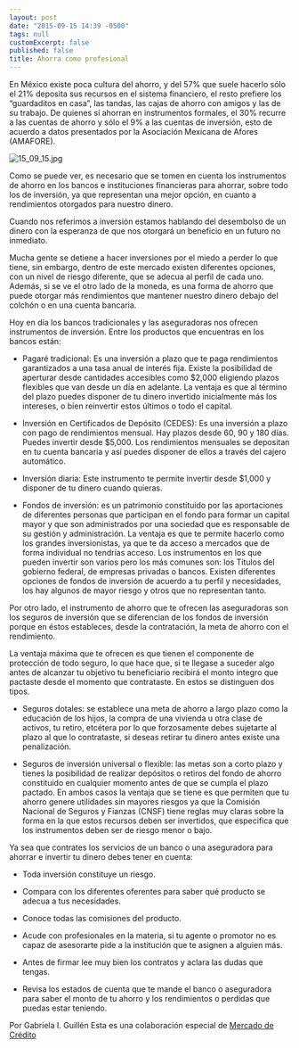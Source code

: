 ```yaml
---
layout: post
date: "2015-09-15 14:39 -0500"
tags: null
customExcerpt: false
published: false
title: Ahorra como profesional
---
```


En México existe poca cultura del ahorro, y del 57% que suele hacerlo sólo el 21% deposita sus recursos en el sistema financiero, el resto prefiere los “guardaditos en casa”, las tandas, las cajas de ahorro con amigos y las de su trabajo. De quienes sí ahorran en instrumentos formales, el 30% recurre a las cuentas de ahorro y sólo el 9% a las cuentas de inversión, esto de acuerdo a datos presentados por la Asociación Mexicana de Afores (AMAFORE).

![15_09_15.jpg]({{site.baseurl}}/img/15_09_15.jpg)

Como se puede ver, es necesario que se tomen en cuenta los instrumentos de ahorro en los bancos e instituciones financieras para ahorrar, sobre todo los de inversión, ya que representan una mejor opción, en cuanto a rendimientos otorgados para nuestro dinero.

Cuando nos referimos a inversión estamos hablando del desembolso de un dinero con la esperanza de que nos otorgará un beneficio en un futuro no inmediato. 

Mucha gente se detiene a hacer inversiones por el miedo a perder lo que tiene, sin embargo, dentro de este mercado existen diferentes opciones, con un nivel de riesgo diferente, que se adecua al perfil de cada uno. Además, si se ve el otro lado de la moneda, es una forma de ahorro que puede otorgar más rendimientos que mantener nuestro dinero debajo del colchón o en una cuenta bancaria.

Hoy en día los bancos tradicionales y las aseguradoras nos ofrecen instrumentos de inversión. Entre los productos que encuentras en los bancos están: 

- Pagaré tradicional: Es una inversión a plazo que te paga rendimientos garantizados a una tasa anual de interés fija. Existe la posibilidad de aperturar desde cantidades accesibles como $2,000 eligiendo plazos flexibles que van desde un día en adelante. La ventaja es que al término del plazo puedes disponer de tu dinero invertido inicialmente más los intereses, o bien reinvertir estos últimos o todo el capital. 

- Inversión en Certificados de Depósito (CEDES): Es una inversión a plazo con pago de rendimientos mensual. Hay plazos desde 60, 90 y 180 días. Puedes invertir desde $5,000. Los rendimientos mensuales se depositan en tu cuenta bancaria y así puedes disponer de ellos a través del cajero automático.

-	Inversión diaria: Este instrumento te permite invertir desde $1,000 y disponer de tu dinero cuando quieras. 

-	Fondos de inversión: es un patrimonio constituido por las aportaciones de diferentes personas que participan en el fondo para formar un capital mayor y que son administrados por una sociedad que es responsable de su gestión y administración. La ventaja es que te permite hacerlo como los grandes inversionistas, ya que te da acceso a mercados que de forma individual no tendrías acceso. Los instrumentos en los que pueden invertir son varios pero los más comunes son: los Títulos del gobierno federal, de empresas privadas o bancos. Existen diferentes opciones de fondos de inversión de acuerdo a tu perfil y necesidades, los hay algunos de mayor riesgo y otros que no representan tanto. 

Por otro lado, el instrumento de ahorro que te ofrecen las aseguradoras son los seguros de inversión que se diferencian de los fondos de inversión porque en éstos estableces, desde la contratación, la meta de ahorro con el rendimiento.

La ventaja máxima que te ofrecen es que tienen el componente de protección de todo seguro, lo que hace que, si te llegase a suceder algo antes de alcanzar tu objetivo tu beneficiario recibirá el monto integro que pactaste desde el momento que contrataste. En estos se distinguen dos tipos. 

- Seguros dotales: se establece una meta de ahorro a largo plazo como la educación de los hijos, la compra de una vivienda u otra clase de activos, tu retiro, etcétera por lo que forzosamente debes sujetarte al plazo al que lo contrataste, si deseas retirar tu dinero antes existe una penalización.

- Seguros de inversión universal o flexible: las metas son a corto plazo y tienes la posibilidad de realizar depósitos o retiros del fondo de ahorro constituido en cualquier momento antes de que se cumpla el plazo pactado.
En ambos casos la ventaja que se tiene es que permiten que tu ahorro genere utilidades sin mayores riesgos ya que la Comisión Nacional de Seguros y Fianzas (CNSF) tiene reglas muy claras sobre la forma en la que estos recursos deben ser invertidos, que especifica que los instrumentos deben ser de riesgo menor o bajo. 

Ya sea que contrates los servicios de un banco o una aseguradora para ahorrar e invertir tu dinero debes tener en cuenta: 

- Toda inversión constituye un riesgo.

- Compara con los diferentes oferentes para saber qué producto se adecua a tus necesidades.

- Conoce todas las comisiones del producto.

- Acude con profesionales en la materia, si tu agente o promotor no es capaz de asesorarte pide a la institución que te asignen a alguien más.

- Antes de firmar lee muy bien los contratos y aclara las dudas que tengas.

- Revisa los estados de cuenta que te mande el banco o aseguradora para saber el monto de tu ahorro y los rendimientos o perdidas que puedas estar teniendo. 

Por Gabriela I. Guillén
Esta es una colaboración especial de [Mercado de Crédito](https://mercadodecredito.com/?utm_source=google&utm_medium=cpc&utm_campaign=Cr%C3%A9dito%20Negocio%2FEmpresa)

